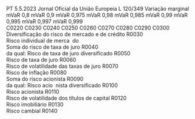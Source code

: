 PT  5.5.2023 Jornal Oficial da União Europeia L 120/349
 Variação marginal  
mVaR 0,8  mVaR 0,9  mVaR 0,975  mVaR 0,98  mVaR 0,985  mVaR 
0,99  mVaR 
0,995  mVaR 
0,997  mVaR 
0,999  
C0220  C0230  C0240  C0250  C0260  C0270  C0280  C0290  C0300  
Diversificação do risco de 
mercado e de crédito  R0030  
Risco individual de merca ­
do  
Soma do risco de taxa 
de juro  R0040  
da qual: Risco de taxa 
de juro diversificado  R0050  
Risco de taxa de juro  R0060  
Risco de volatilidade 
das taxas de juro  R0070  
Risco de inflação  R0080  
Soma do risco acionista  R0090  
da qual: Risco acio ­
nista diversificado  R0100  
Risco acionista  R0110  
Risco de volatilidade 
dos títulos de capital  R0120  
Risco imobiliário  R0130  
Risco cambial  R0140